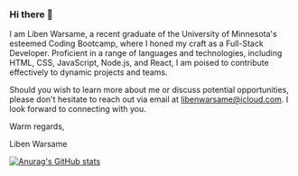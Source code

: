 ### Hi there 👋

I am Liben Warsame, a recent graduate of the University of Minnesota's esteemed Coding Bootcamp, where I honed my craft as a Full-Stack Developer. Proficient in a range of languages and technologies, including HTML, CSS, JavaScript, Node.js, and React, I am poised to contribute effectively to dynamic projects and teams.

Should you wish to learn more about me or discuss potential opportunities, please don't hesitate to reach out via email at libenwarsame@icloud.com. I look forward to connecting with you.

Warm regards,

Liben Warsame

[![Anurag's GitHub stats](https://github-readme-stats.vercel.app/api?username=s1eepyghost)](https://github.com/anuraghazra/github-readme-stats)

